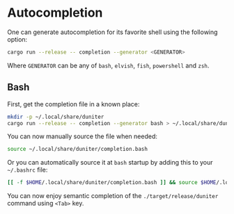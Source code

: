# Autocompletion

One can generate autocompletion for its favorite shell using the following option:

```sh
cargo run --release -- completion --generator <GENERATOR>
```

Where `GENERATOR` can be any of `bash`, `elvish`, `fish`, `powershell` and `zsh`.

## Bash

First, get the completion file in a known place:

```sh
mkdir -p ~/.local/share/duniter
cargo run --release -- completion --generator bash > ~/.local/share/duniter/completion.bash
```

You can now manually source the file when needed:

```sh
source ~/.local/share/duniter/completion.bash
```

Or you can automatically source it at `bash` startup by adding this to your `~/.bashrc` file:

```sh
[[ -f $HOME/.local/share/duniter/completion.bash ]] && source $HOME/.local/share/duniter/completion.bash
```

You can now enjoy semantic completion of the `./target/release/duniter` command using `<Tab>` key.

